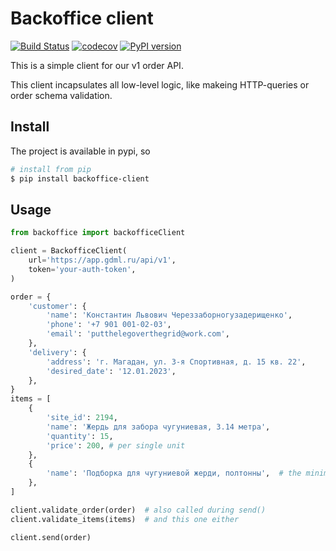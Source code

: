 # Backoffice client

[![Build Status](https://travis-ci.org/gdml/backoffice-client.svg?branch=master)](https://travis-ci.org/gdml/backoffice-client)
[![codecov](https://codecov.io/gh/gdml/backoffice-client/branch/master/graph/badge.svg)](https://codecov.io/gh/gdml/backoffice-client)
[![PyPI version](https://badge.fury.io/py/gm-backoffice-client.svg)](https://badge.fury.io/py/gm-backoffice-client)

This is a simple client for our v1 order API.

This client incapsulates all low-level logic, like makeing HTTP-queries or order schema validation.

## Install

The project is available in pypi, so

```bash
# install from pip
$ pip install backoffice-client
```

## Usage

```python
from backoffice import backofficeClient

client = BackofficeClient(
    url='https://app.gdml.ru/api/v1',
    token='your-auth-token',
)

order = {
    'customer': {
        'name': 'Константин Львович Череззаборногузадерищенко',
        'phone': '+7 901 001-02-03',
        'email': 'putthelegoverthegrid@work.com',
    },
    'delivery': {
        'address': 'г. Магадан, ул. 3-я Спортивная, д. 15 кв. 22',
        'desired_date': '12.01.2023',
    },
}
items = [
    {
        'site_id': 2194,
        'name': 'Жердь для забора чугуниевая, 3.14 метра',
        'quantity': 15,
        'price': 200, # per single unit
    },
    {
        'name': 'Подборка для чугуниевой жерди, полтонны',  # the minimal item
    },
]

client.validate_order(order)  # also called during send()
client.validate_items(items)  # and this one either

client.send(order)
```

